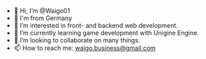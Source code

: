 - 👋 Hi, I’m @Waigo01
- 🍺 I'm from Germany
- 👀 I’m interested in front- and backend web development.
- 🌱 I’m currently learning game development with Unigine Engine.
- 💞️ I’m looking to collaborate on many things.
- 📫 How to reach me: waigo.business@gmail.com

<!---
Waigo01/Waigo01 is a ✨ special ✨ repository because its `README.md` (this file) appears on your GitHub profile.
You can click the Preview link to take a look at your changes.
--->
